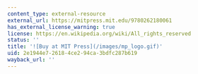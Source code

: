 ```yaml
---
content_type: external-resource
external_url: https://mitpress.mit.edu/9780262180061
has_external_license_warning: true
license: https://en.wikipedia.org/wiki/All_rights_reserved
status: ''
title: '![Buy at MIT Press](/images/mp_logo.gif)'
uid: 2e1944e7-2618-4ce2-94ca-3bdfc287b619
wayback_url: ''
---
```


